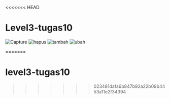 <<<<<<< HEAD
# Level3-tugas10
![Capture](https://user-images.githubusercontent.com/47889698/90880738-2f562200-e3d3-11ea-8b1b-b93af8717d7d.PNG)
![hapus](https://user-images.githubusercontent.com/47889698/90880749-354c0300-e3d3-11ea-8139-856d991b7156.PNG)
![tambah](https://user-images.githubusercontent.com/47889698/90880760-39782080-e3d3-11ea-9737-3768d77affb4.PNG)
![ubah](https://user-images.githubusercontent.com/47889698/90880774-3c731100-e3d3-11ea-8263-559dd101eec2.PNG)

=======
# level3-tugas10
>>>>>>> 023481dafa6b847b92a22b09b4453a11e2f34394
